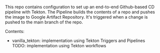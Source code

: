 This repo contains configuration to set up an end-to-end Github-based CD pipeline with Tekton.
The Pipeline builds the contents of a repo and pushes the image to Google Artifact Repository.
It's triggered when a change is pushed to the main branch of the repo.

Contents:
- vanilla_tekton: implementation using Tekton Triggers and Pipelines
TODO: implementation using Tekton workflows
